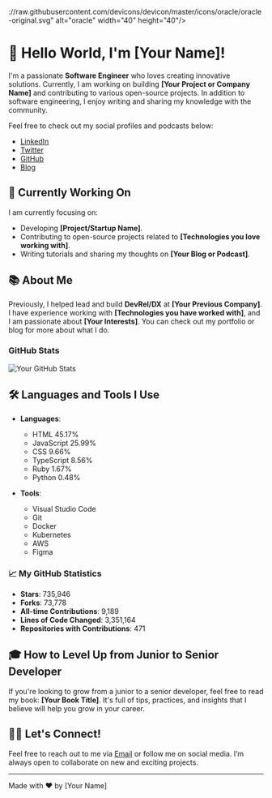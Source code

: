 ://raw.githubusercontent.com/devicons/devicon/master/icons/oracle/oracle-original.svg" alt="oracle" width="40" height="40"/> </a> </p>

# 👋 Hello World, I'm [Your Name]!

I'm a passionate **Software Engineer** who loves creating innovative solutions. Currently, I am working on building **[Your Project or Company Name]** and contributing to various open-source projects. In addition to software engineering, I enjoy writing and sharing my knowledge with the community.

Feel free to check out my social profiles and podcasts below:

- [LinkedIn](#)
- [Twitter](#)
- [GitHub](#)
- [Blog](#)

## 🚀 Currently Working On

I am currently focusing on:
- Developing **[Project/Startup Name]**.
- Contributing to open-source projects related to **[Technologies you love working with]**.
- Writing tutorials and sharing my thoughts on **[Your Blog or Podcast]**.

## 📚 About Me

Previously, I helped lead and build **DevRel/DX** at **[Your Previous Company]**. I have experience working with **[Technologies you have worked with]**, and I am passionate about **[Your Interests]**. You can check out my portfolio or blog for more about what I do.

### GitHub Stats

![Your GitHub Stats](https://github-readme-stats.vercel.app/api?username=your-username&show_icons=true&hide_title=true)

## 🛠️ Languages and Tools I Use

- **Languages**:
  - HTML 45.17%
  - JavaScript 25.99%
  - CSS 9.66%
  - TypeScript 8.56%
  - Ruby 1.67%
  - Python 0.48%

- **Tools**:
  - Visual Studio Code
  - Git
  - Docker
  - Kubernetes
  - AWS
  - Figma

### 📈 My GitHub Statistics

- **Stars**: 735,946
- **Forks**: 73,778
- **All-time Contributions**: 9,189
- **Lines of Code Changed**: 3,351,164
- **Repositories with Contributions**: 471

## 🎓 How to Level Up from Junior to Senior Developer

If you're looking to grow from a junior to a senior developer, feel free to read my book: **[Your Book Title]**. It's full of tips, practices, and insights that I believe will help you grow in your career.

## 👨‍💻 Let's Connect!

Feel free to reach out to me via [Email](mailto:your-email@example.com) or follow me on social media. I’m always open to collaborate on new and exciting projects.

---

Made with ❤️ by [Your Name]


